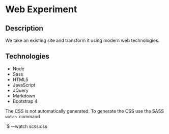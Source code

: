 # Web Experiment

## Description
We take an existing site and transform it using modern web technologies.

## Technologies
* Node
* Sass
* HTML5
* JavaScript
* JQuery
* Markdown
* Bootstrap 4

The CSS is not automatically generated. 
To generate the CSS use the SASS `watch `command

`$ --watch scss:css
